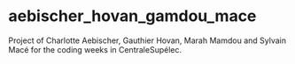 ﻿# aebischer_hovan_gamdou_mace
Project of Charlotte Aebischer, Gauthier Hovan, Marah Mamdou and Sylvain Macé for the coding weeks in CentraleSupélec.
